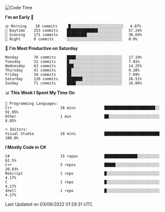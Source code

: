 <!--START_SECTION:waka-->
![Code Time](http://img.shields.io/badge/Code%20Time-792%20hrs%207%20mins-blue)

**I'm an Early 🐤** 

```text
🌞 Morning    18 commits     █░░░░░░░░░░░░░░░░░░░░░░░░   4.07% 
🌆 Daytime    253 commits    ██████████████░░░░░░░░░░░   57.24% 
🌃 Evening    171 commits    █████████░░░░░░░░░░░░░░░░   38.69% 
🌙 Night      0 commits      ░░░░░░░░░░░░░░░░░░░░░░░░░   0.0%

```
📅 **I'm Most Productive on Saturday** 

```text
Monday       76 commits     ████░░░░░░░░░░░░░░░░░░░░░   17.19% 
Tuesday      31 commits     █░░░░░░░░░░░░░░░░░░░░░░░░   7.01% 
Wednesday    63 commits     ███░░░░░░░░░░░░░░░░░░░░░░   14.25% 
Thursday     41 commits     ██░░░░░░░░░░░░░░░░░░░░░░░   9.28% 
Friday       34 commits     ██░░░░░░░░░░░░░░░░░░░░░░░   7.69% 
Saturday     126 commits    ███████░░░░░░░░░░░░░░░░░░   28.51% 
Sunday       71 commits     ████░░░░░░░░░░░░░░░░░░░░░   16.06%

```


📊 **This Week I Spent My Time On** 

```text
💬 Programming Languages: 
C++                      16 mins             ███████████████████████░░   91.95% 
Other                    1 min               ██░░░░░░░░░░░░░░░░░░░░░░░   8.05%

🔥 Editors: 
Visual Studio            18 mins             █████████████████████████   100.0%

```

**I Mostly Code in C#** 

```text
C#                       15 repos            ███████████████░░░░░░░░░░   62.5% 
C++                      5 repos             █████░░░░░░░░░░░░░░░░░░░░   20.83% 
ReScript                 1 repo              █░░░░░░░░░░░░░░░░░░░░░░░░   4.17% 
C                        1 repo              █░░░░░░░░░░░░░░░░░░░░░░░░   4.17% 
Shell                    1 repo              █░░░░░░░░░░░░░░░░░░░░░░░░   4.17%

```



 Last Updated on 03/06/2022 01:29:31 UTC
<!--END_SECTION:waka-->
